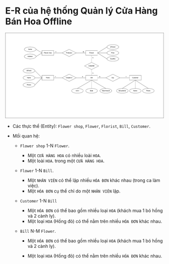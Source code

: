# E-R của hệ thống Quản lý Cửa Hàng Bán Hoa Offline

![alt text](E-R_CuaHangBanHoa.png)

- Các thực thể (Entity): `Flower shop`, `Flower`, `Florist`, `Bill`, `Customer`.

- Mối quan hệ:
    
    - `Flower shop` 1-N `Flower`.

        - Một `CỬA HÀNG HOA` có nhiều loài `HOA`.
        - Một loài `HOA`. trong một `CỬA HÀNG HOA`.

    - `Flower` 1-N `Bill`.

        - Một `NHÂN VIÊN` có thể lập nhiều `HÓA ĐƠN` khác nhau (trong ca làm việc).
        - Một `HÓA ĐƠN` cụ thể chỉ do một `NHÂN VIÊN` lập.

    - `Customer` 1-N `Bill`

        - Một `HÓA ĐƠN` có thể bao gồm nhiều loại `HOA` (khách mua 1 bó hồng và 2 cành ly).
        - Một loại `HOA` (Hồng đỏ) có thể nằm trên nhiều `HÓA ĐƠN` khác nhau.

    -  `Bill` N-M `Flower`.

        - Một `HÓA ĐƠN` có thể bao gồm nhiều loại `HOA` (khách mua 1 bó hồng và 2 cành ly).

        - Một loại `HOA` (Hồng đỏ) có thể nằm trên nhiều `HÓA ĐƠN` khác nhau.